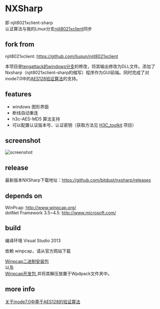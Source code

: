 # NXSharp
即 njit8021xclient-sharp  
认证算法与我的Linux分支[njit8021xclient](https://github.com/bitdust/njit8021xclient)同步

fork from
---
njit8021xclient: https://github.com/liuqun/njit8021xclient

本项目是[tengattack的windows分支](https://github.com/tengattack/8021xclient-for-windows)的修改，将其输出修改为DLL文件。添加了Nxsharp（njit8021xclient-sharp的缩写）程序作为GUI前端。同时完成了对inode7.0中的[AES128验证算法](./documents/h3c_AES_MD5.md)的支持。

features
---
* windows 图形界面
* 断线自动重连
* h3c-AES-MD5 算法支持
* 可以配置认证版本号、认证密钥（获取方法见 [H3C_toolkit](https://github.com/bitdust/H3C_toolkit) 项目）

screenshot
---
![screenshot](https://cloud.githubusercontent.com/assets/6072743/11125371/8796e67c-89a4-11e5-8ffb-7861f1e2c246.png)

release
---
最新版本NXSharp下载地址：https://github.com/bitdust/nxsharp/releases

depends on
---
WinPcap: http://www.winpcap.org/  
dotNet Framework 3.5~4.5: http://www.microsoft.com/  

build
---
编译环境 Visual Studio 2013

依赖 winpcap，请从官方网站下载 

[Winpcap二进制安装包](http://www.winpcap.org/install/default.htm)  
以及  
[Winpcap开发包](http://www.winpcap.org/devel.htm),并将其解压放置于Wpdpack文件夹中。

more info
---
[关于inode7.0中基于AES128的验证算法](./documents/h3c_AES_MD5.md)

